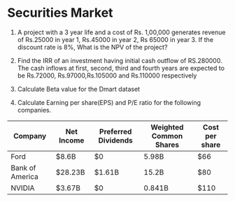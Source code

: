# Securities Market

1. A project with a 3 year life and a cost of Rs. 1,00,000 generates revenue of
Rs.25000 in year 1, Rs.45000 in year 2, Rs 65000 in year 3. If the discount rate
is 8%, What is the NPV of the project?

2. Find the IRR of an investment having initial cash outflow of RS.280000. The cash
inflows at first, second, third and fourth years are expected to be Rs.72000,
Rs.97000,Rs.105000 and Rs.110000 respectively

3. Calculate Beta value for the Dmart dataset

4. Calculate Earning per share(EPS) and P/E ratio for the following companies.

| Company | Net Income | Preferred Dividends | Weighted Common Shares | Cost per share |
| ------------- | ------------- | ------------- | ------------- | ------------- |
| Ford | $8.6B | $0 | 5.98B | $66 |
| Bank of America | $28.23B | $1.61B | 15.2B | $80 |
| NVIDIA | $3.67B | $0 | 0.841B | $110 |
 
